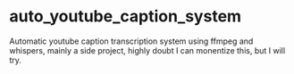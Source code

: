 # auto_youtube_caption_system
Automatic youtube caption transcription system using ffmpeg and whispers, mainly a side project, highly doubt I can monentize this, but I will try.
